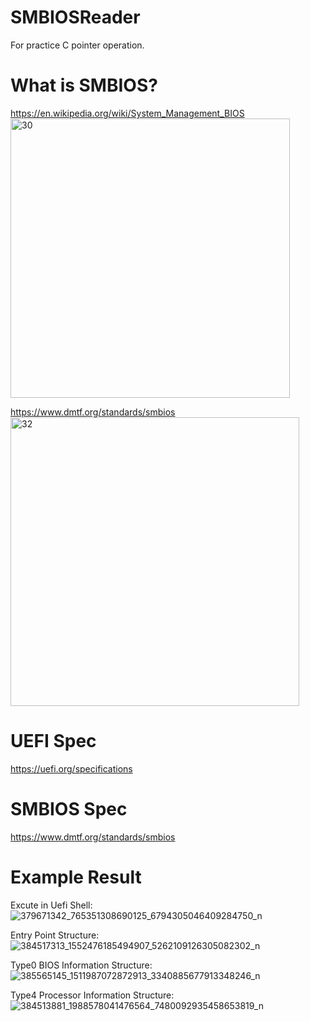 # SMBIOSReader

For practice C pointer operation.

# What is SMBIOS?

https://en.wikipedia.org/wiki/System_Management_BIOS <br>
<img width="447" alt="30" src="https://github.com/jifbvhqp/SMBIOSReader/assets/49235533/17a49618-fbd1-46f9-a538-e7ab896570df">

https://www.dmtf.org/standards/smbios <br>
<img width="462" alt="32" src="https://github.com/jifbvhqp/SMBIOSReader/assets/49235533/c0139fcf-a22d-418c-ad72-8b4359017b5f">

# UEFI Spec
https://uefi.org/specifications

# SMBIOS Spec
https://www.dmtf.org/standards/smbios

# Example Result

Excute in Uefi Shell:
![379671342_765351308690125_6794305046409284750_n](https://github.com/jifbvhqp/SMBIOSReader/assets/49235533/97700f6a-3722-4ac1-8e48-24cacadb4d1f)

Entry Point Structure:
![384517313_1552476185494907_5262109126305082302_n](https://github.com/jifbvhqp/SMBIOSReader/assets/49235533/539a9d8b-3a51-4ada-96e6-9b2890abe845)

Type0 BIOS Information Structure:
![385565145_1511987072872913_3340885677913348246_n](https://github.com/jifbvhqp/SMBIOSReader/assets/49235533/d7e9ef55-079e-4eee-86c3-43dcb42d3882)

Type4 Processor Information Structure:
![384513881_1988578041476564_7480092935458653819_n](https://github.com/jifbvhqp/SMBIOSReader/assets/49235533/a59488b8-1720-498e-bb68-8689fff7a355)


